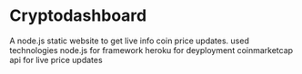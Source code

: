 # Cryptodashboard
A node.js static website to get live info coin price updates.
used technologies
  node.js for framework
  heroku for deyployment
  coinmarketcap api for live price updates
  
